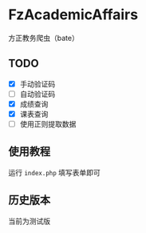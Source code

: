 # FzAcademicAffairs
方正教务爬虫（bate）

## TODO

- [x] 手动验证码
- [ ] 自动验证码
- [x] 成绩查询
- [x] 课表查询
- [ ] 使用正则提取数据

## 使用教程

运行 `index.php` 填写表单即可

## 历史版本

当前为测试版

